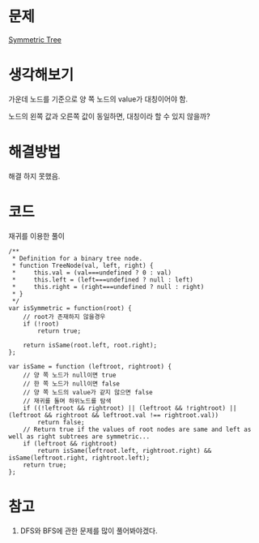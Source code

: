 # 문제

[Symmetric Tree](https://leetcode.com/problems/symmetric-tree/)

# 생각해보기

가운데 노드를 기준으로 양 쪽 노드의 value가 대칭이어야 함.

노드의 왼쪽 값과 오른쪽 값이 동일하면, 대칭이라 할 수 있지 않을까?

# 해결방법

해결 하지 못했음.

# 코드

재귀를 이용한 풀이

```
/**
 * Definition for a binary tree node.
 * function TreeNode(val, left, right) {
 *     this.val = (val===undefined ? 0 : val)
 *     this.left = (left===undefined ? null : left)
 *     this.right = (right===undefined ? null : right)
 * }
 */
var isSymmetric = function(root) {
    // root가 존재하지 않을경우
    if (!root)
        return true;

    return isSame(root.left, root.right);
};

var isSame = function (leftroot, rightroot) {
    // 양 쪽 노드가 null이면 true
    // 한 쪽 노드가 null이면 false
    // 양 쪽 노드의 value가 같지 않으면 false
    // 재귀를 돌며 하위노드를 탐색
    if ((!leftroot && rightroot) || (leftroot && !rightroot) || (leftroot && rightroot && leftroot.val !== rightroot.val))
        return false;
    // Return true if the values of root nodes are same and left as well as right subtrees are symmetric...
    if (leftroot && rightroot)
        return isSame(leftroot.left, rightroot.right) && isSame(leftroot.right, rightroot.left);
    return true;
};
```

# 참고

1. DFS와 BFS에 관한 문제를 많이 풀어봐야겠다.
